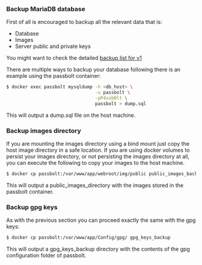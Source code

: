 ### Backup MariaDB database

First of all is encouraged to backup all the relevant data that is:
- Database
- Images
- Server public and private keys

You might want to check the detailed [backup list for v1](/hosting/backup/backup-v1)

There are multiple ways to backup your database following there is an example using the passbolt container:
```bash
$ docker exec passbolt mysqldump -h <db_host> \
                                 -u passbolt \
                                 -pP4ssb0lt \
                                 passbolt > dump.sql
```

This will output a dump.sql file on the host machine.

### Backup images directory

If you are mounting the images directory using a bind mount just copy the host image directory in a safe location.
If you are using docker volumes to persist your images directory, or not persisting the images directory at all, you can execute the following to copy your images to the host machine.

```bash
$ docker cp passbolt:/var/www/app/webroot/img/public public_images_backup
```
This will output a public_images_directory with the images stored in the passbolt container.

### Backup gpg keys

As with the previous section you can proceed exactly the same with the gpg keys:

```bash
$ docker cp passbolt:/var/www/app/Config/gpg/ gpg_keys_backup
```

This will output a gpg_keys_backup directory with the contents of the gpg configuration folder of passbolt.

